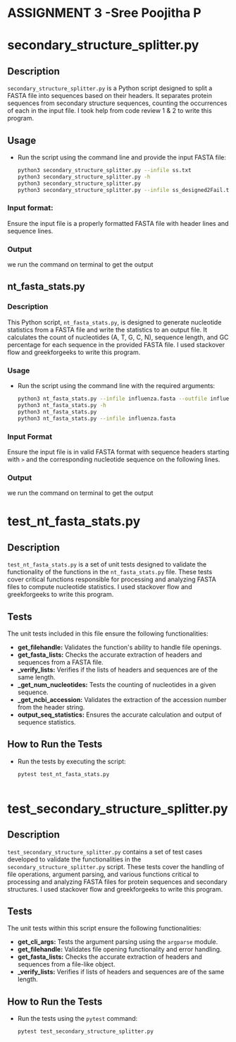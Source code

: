 
# ASSIGNMENT 3 -Sree Poojitha P

# secondary_structure_splitter.py

## Description
`secondary_structure_splitter.py` is a Python script designed to split a FASTA file into sequences based on their headers. 
It separates protein sequences from secondary structure sequences, counting the occurrences of each in the input file. I took help from code review 1 & 2 
to write this program.

## Usage

- Run the script using the command line and provide the input FASTA file:
    ```bash
  python3 secondary_structure_splitter.py --infile ss.txt
  python3 secondary_structure_splitter.py -h
  python3 secondary_structure_splitter.py
  python3 secondary_structure_splitter.py --infile ss_designed2Fail.txt
    ```

### Input format:
Ensure the input file is a properly formatted FASTA file with header lines and sequence lines.

### Output
we run the command on terminal to get the output



## nt_fasta_stats.py

### Description
This Python script, `nt_fasta_stats.py`, is designed to generate nucleotide statistics from a FASTA file and write the statistics to an output file.
It calculates the count of nucleotides (A, T, G, C, N), sequence length, and GC percentage for each sequence in the provided FASTA file. 
I used stackover flow and greekforgeeks to write this program.

### Usage
- Run the script using the command line with the required arguments:
    ```bash
    python3 nt_fasta_stats.py --infile influenza.fasta --outfile influenza.stats.txt
    python3 nt_fasta_stats.py -h
    python3 nt_fasta_stats.py
    python3 nt_fasta_stats.py --infile influenza.fasta
    ```

### Input Format
Ensure the input file is in valid FASTA format with sequence headers starting with `>` and the corresponding nucleotide sequence on the following lines.
### Output
we run the command on terminal to get the output


# test_nt_fasta_stats.py

## Description
`test_nt_fasta_stats.py` is a set of unit tests designed to validate the functionality of the functions in the `nt_fasta_stats.py` file. These tests cover critical functions responsible for processing and analyzing FASTA files to compute nucleotide statistics.
I used stackover flow and greekforgeeks to write this program.

## Tests
The unit tests included in this file ensure the following functionalities:

- **get_filehandle:** Validates the function's ability to handle file openings.
- **get_fasta_lists:** Checks the accurate extraction of headers and sequences from a FASTA file.
- **_verify_lists:** Verifies if the lists of headers and sequences are of the same length.
- **_get_num_nucleotides:** Tests the counting of nucleotides in a given sequence.
- **_get_ncbi_accession:** Validates the extraction of the accession number from the header string.
- **output_seq_statistics:** Ensures the accurate calculation and output of sequence statistics.

## How to Run the Tests
- Run the tests by executing the script:
  ```bash
  pytest test_nt_fasta_stats.py
  

  
# test_secondary_structure_splitter.py

## Description
`test_secondary_structure_splitter.py` contains a set of test cases developed to validate the functionalities in the `secondary_structure_splitter.py` script. These tests cover the handling of file operations, argument parsing, and various functions critical to processing and analyzing FASTA files for protein sequences and secondary structures.
I used stackover flow and greekforgeeks to write this program.

## Tests
The unit tests within this script ensure the following functionalities:
- **get_cli_args:** Tests the argument parsing using the `argparse` module.
- **get_filehandle:** Validates file opening functionality and error handling.
- **get_fasta_lists:** Checks the accurate extraction of headers and sequences from a file-like object.
- **_verify_lists:** Verifies if lists of headers and sequences are of the same length.

## How to Run the Tests
- Run the tests using the `pytest` command:
  ```bash
  pytest test_secondary_structure_splitter.py








